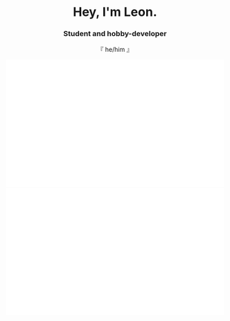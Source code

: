 <h1 align="center">Hey, I'm Leon.</h1>
<h3 align="center">Student and hobby-developer</h3>

<p align="center">
    『 he/him 』
</p>

<p align="center">
    <img src="https://raw.githubusercontent.com/KevKace/github-stats-transparent/output/generated/overview.svg">
    <img src="https://raw.githubusercontent.com/KevKace/github-stats-transparent/output/generated/languages.svg">
</p>
